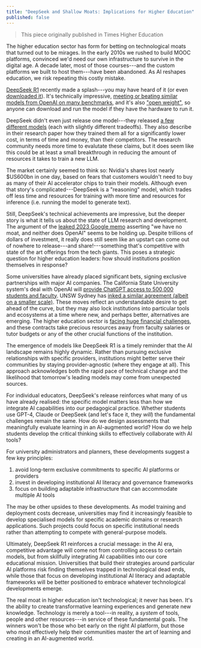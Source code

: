 ```yaml
---
title: "DeepSeek and Shallow Moats: Implications for Higher Education"
published: false
---
```


> This piece originally published in Times Higher Education

<!-- DeepSeek's arrival may have spooked the markets, but what does it
mean for the research and development of LLMs? Higher education should avoid
putting all its eggs in one GenAI basket, writes Ben Swift -->

The higher education sector has form for betting on technological moats that
turned out to be mirages. In the early 2010s we rushed to build MOOC platforms,
convinced we'd need our own infrastructure to survive in the digital age. A
decade later, most of those courses---and the custom platforms we built to host
them---have been abandoned. As AI reshapes education, we risk repeating this
costly mistake.

[DeepSeek R1](https://github.com/deepseek-ai/DeepSeek-R1) recently made a
splash---you may have heard of it (or even
[downloaded it](https://techcrunch.com/2025/01/27/deepseek-displaces-chatgpt-as-the-app-stores-top-app/)).
It's technically impressive,
[meeting or beating similar models from OpenAI on many benchmarks](https://arxiv.org/pdf/2501.12948),
and it's also ["open weight"](https://epoch.ai/blog/open-models-report), so
anyone can download and run the model if they have the hardware to run it.

DeepSeek didn't even just release one model---they released
[a few different models](https://arcprize.org/blog/r1-zero-r1-results-analysis)
(each with slightly different tradeoffs). They also describe in their research
paper how they trained them all for a significantly lower cost, in terms of time
and money, than their competitors. The research community needs more time to
evalutate these claims, but it does seem like this could be at least a small
breakthrough in reducing the amount of resources it takes to train a new LLM.

The market certainly seemed to think so: Nvidia's shares lost nearly \$US600bn
in one day, based on fears that customers wouldn't need to buy as many of their
AI accelerator chips to train their models. Although even that story's
complicated---DeepSeek is a "reasoning" model, which trades off less time and
resources for training with more time and resources for inference (i.e. running
the model to generate text).

Still, DeepSeek's technical achievements are impressive, but the deeper story is
what it tells us about the state of LLM research and development. The argument
of the
[leaked 2023 Google memo](https://semianalysis.com/2023/05/04/google-we-have-no-moat-and-neither/)
asserting "we have no moat, and neither does OpenAI" seems to be holding up.
Despite trillions of dollars of investment, it really does still seem like an
upstart can come out of nowhere to release---and share!---something that's
competitive with state of the art offerings from the tech giants. This poses a
strategic question for higher education leaders: how should institutions
position themselves in response?

Some universities have already placed significant bets, signing exclusive
partnerships with major AI companies. The California State University system's
deal with OpenAI will
[provide ChatGPT access to 500,000 students and faculty](https://openai.com/index/openai-and-the-csu-system/).
UNSW Sydney has
[inked a similar agreement (albeit on a smaller scale)](https://www.unsw.edu.au/newsroom/news/2024/12/UNSW-Sydney-signs-landmark-agreement-with-OpenAI).
These moves reflect an understandable desire to get ahead of the curve, but they
may also lock institutions into particular tools and ecosystems at a time where
new, and perhaps better, alternatives are emerging. The higher education sector
is
[facing huge financial challenges](https://universitiesaustralia.edu.au/wp-content/uploads/2024/11/UA091-Critical-challenges-in-Australias-university-sector_v2.pdf),
and these contracts take precious resources away from faculty salaries or tutor
budgets or any of the other crucial functions of the institution.

The emergence of models like DeepSeek R1 is a timely reminder that the AI
landscape remains highly dynamic. Rather than pursuing exclusive relationships
with specific providers, institutions might better serve their communities by
staying provider-agnostic (where they engage at all). This approach acknowledges
both the rapid pace of technical change and the likelihood that tomorrow's
leading models may come from unexpected sources.

For individual educators, DeepSeek's release reinforces what many of us have
already realised: the specific model matters less than how we integrate AI
capabilities into our pedagogical practice. Whether students use GPT-4, Claude
or DeepSeek (and let's face it, they _will_) the fundamental challenges remain
the same. How do we design assessments that meaningfully evaluate learning in an
AI-augmented world? How do we help students develop the critical thinking skills
to effectively collaborate with AI tools?

For university administrators and planners, these developments suggest a few key
principles:

1. avoid long-term exclusive commitments to specific AI platforms or providers
2. invest in developing institutional AI literacy and governance frameworks
3. focus on building adaptable infrastructure that can accommodate multiple AI
   tools

The may be other upsides to these developments. As model training and deployment
costs decrease, universities may find it increasingly feasible to develop
specialised models for specific academic domains or research applications. Such
projects could focus on specific institutional needs rather than attempting to
compete with general-purpose models.

Ultimately, DeepSeek R1 reinforces a crucial message: in the AI era, competitive
advantage will come not from controlling access to certain models, but from
skillfully integrating AI capabilities into our core educational mission.
Universities that build their strategies around particular AI platforms risk
finding themselves trapped in technological dead ends, while those that focus on
developing institutional AI literacy and adaptable frameworks will be better
positioned to embrace whatever technological developments emerge.

The real moat in higher education isn't technological; it never has been. It's
the ability to create transformative learning experiences and generate new
knowledge. Technology is merely a tool---in reality, a _system_ of tools, people
and other resources---in service of these fundamental goals. The winners won't
be those who bet early on the right AI platform, but those who most effectively
help their communities master the art of learning and creating in an
AI-augmented world.

